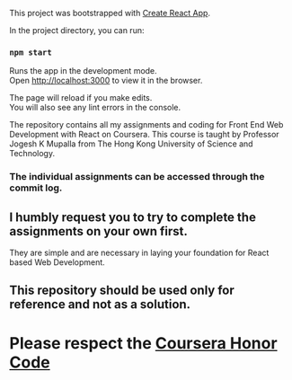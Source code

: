 This project was bootstrapped with [Create React App](https://github.com/facebook/create-react-app).

In the project directory, you can run:

### `npm start`

Runs the app in the development mode.<br />
Open [http://localhost:3000](http://localhost:3000) to view it in the browser.

The page will reload if you make edits.<br />
You will also see any lint errors in the console.


The repository contains all my assignments and coding for Front End Web Development with React on Coursera.
This course is taught by Professor Jogesh K Mupalla from The Hong Kong University of Science and Technology.

### The individual assignments can be accessed through the commit log. 

## I humbly request you to try to complete the assignments on your own first. 
They are simple and are necessary in laying your foundation for React based Web Development.

## This repository should be used only for reference and not as a solution.

# Please respect the [Coursera Honor Code](https://learner.coursera.help/hc/en-us/articles/209818863-Coursera-Honor-Code)
